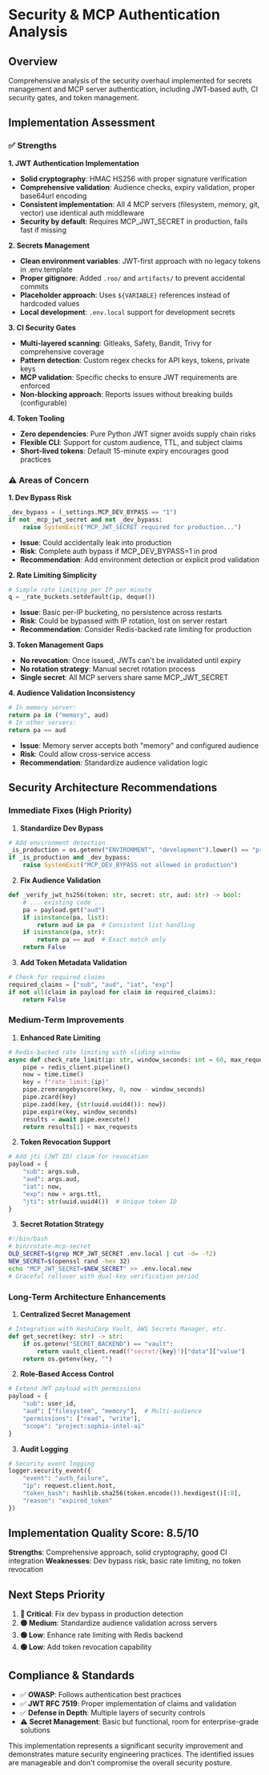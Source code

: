 # Security & MCP Authentication Analysis

## Overview
Comprehensive analysis of the security overhaul implemented for secrets management and MCP server authentication, including JWT-based auth, CI security gates, and token management.

## Implementation Assessment

### ✅ Strengths

**1. JWT Authentication Implementation**
- **Solid cryptography**: HMAC HS256 with proper signature verification
- **Comprehensive validation**: Audience checks, expiry validation, proper base64url encoding
- **Consistent implementation**: All 4 MCP servers (filesystem, memory, git, vector) use identical auth middleware
- **Security by default**: Requires MCP_JWT_SECRET in production, fails fast if missing

**2. Secrets Management**
- **Clean environment variables**: JWT-first approach with no legacy tokens in .env.template
- **Proper gitignore**: Added `.roo/` and `artifacts/` to prevent accidental commits
- **Placeholder approach**: Uses `${VARIABLE}` references instead of hardcoded values
- **Local development**: `.env.local` support for development secrets

**3. CI Security Gates**
- **Multi-layered scanning**: Gitleaks, Safety, Bandit, Trivy for comprehensive coverage
- **Pattern detection**: Custom regex checks for API keys, tokens, private keys
- **MCP validation**: Specific checks to ensure JWT requirements are enforced
- **Non-blocking approach**: Reports issues without breaking builds (configurable)

**4. Token Tooling**
- **Zero dependencies**: Pure Python JWT signer avoids supply chain risks
- **Flexible CLI**: Support for custom audience, TTL, and subject claims
- **Short-lived tokens**: Default 15-minute expiry encourages good practices

### ⚠️  Areas of Concern

**1. Dev Bypass Risk**
```python
_dev_bypass = (_settings.MCP_DEV_BYPASS == "1")
if not _mcp_jwt_secret and not _dev_bypass:
    raise SystemExit("MCP_JWT_SECRET required for production...")
```
- **Issue**: Could accidentally leak into production
- **Risk**: Complete auth bypass if MCP_DEV_BYPASS=1 in prod
- **Recommendation**: Add environment detection or explicit prod validation

**2. Rate Limiting Simplicity**
```python
# Simple rate limiting per IP per minute
q = _rate_buckets.setdefault(ip, deque())
```
- **Issue**: Basic per-IP bucketing, no persistence across restarts
- **Risk**: Could be bypassed with IP rotation, lost on server restart
- **Recommendation**: Consider Redis-backed rate limiting for production

**3. Token Management Gaps**
- **No revocation**: Once issued, JWTs can't be invalidated until expiry
- **No rotation strategy**: Manual secret rotation process
- **Single secret**: All MCP servers share same MCP_JWT_SECRET

**4. Audience Validation Inconsistency**
```python
# In memory server:
return pa in ("memory", aud)
# In other servers:
return pa == aud
```
- **Issue**: Memory server accepts both "memory" and configured audience
- **Risk**: Could allow cross-service access
- **Recommendation**: Standardize audience validation logic

## Security Architecture Recommendations

### Immediate Fixes (High Priority)

1. **Standardize Dev Bypass**
```python
# Add environment detection
_is_production = os.getenv("ENVIRONMENT", "development").lower() == "production"
if _is_production and _dev_bypass:
    raise SystemExit("MCP_DEV_BYPASS not allowed in production")
```

2. **Fix Audience Validation**
```python
def _verify_jwt_hs256(token: str, secret: str, aud: str) -> bool:
    # ... existing code ...
    pa = payload.get("aud")
    if isinstance(pa, list):
        return aud in pa  # Consistent list handling
    if isinstance(pa, str):
        return pa == aud  # Exact match only
    return False
```

3. **Add Token Metadata Validation**
```python
# Check for required claims
required_claims = ["sub", "aud", "iat", "exp"]
if not all(claim in payload for claim in required_claims):
    return False
```

### Medium-Term Improvements

1. **Enhanced Rate Limiting**
```python
# Redis-backed rate limiting with sliding window
async def check_rate_limit(ip: str, window_seconds: int = 60, max_requests: int = 60):
    pipe = redis_client.pipeline()
    now = time.time()
    key = f"rate_limit:{ip}"
    pipe.zremrangebyscore(key, 0, now - window_seconds)
    pipe.zcard(key)
    pipe.zadd(key, {str(uuid.uuid4()): now})
    pipe.expire(key, window_seconds)
    results = await pipe.execute()
    return results[1] < max_requests
```

2. **Token Revocation Support**
```python
# Add jti (JWT ID) claim for revocation
payload = {
    "sub": args.sub, 
    "aud": args.aud, 
    "iat": now, 
    "exp": now + args.ttl,
    "jti": str(uuid.uuid4())  # Unique token ID
}
```

3. **Secret Rotation Strategy**
```bash
#!/bin/bash
# bin/rotate-mcp-secret
OLD_SECRET=$(grep MCP_JWT_SECRET .env.local | cut -d= -f2)
NEW_SECRET=$(openssl rand -hex 32)
echo "MCP_JWT_SECRET=$NEW_SECRET" >> .env.local.new
# Graceful rollover with dual-key verification period
```

### Long-Term Architecture Enhancements

1. **Centralized Secret Management**
```python
# Integration with HashiCorp Vault, AWS Secrets Manager, etc.
def get_secret(key: str) -> str:
    if os.getenv("SECRET_BACKEND") == "vault":
        return vault_client.read(f"secret/{key}")["data"]["value"]
    return os.getenv(key, "")
```

2. **Role-Based Access Control**
```python
# Extend JWT payload with permissions
payload = {
    "sub": user_id,
    "aud": ["filesystem", "memory"],  # Multi-audience
    "permissions": ["read", "write"],
    "scope": "project:sophia-intel-ai"
}
```

3. **Audit Logging**
```python
# Security event logging
logger.security_event({
    "event": "auth_failure",
    "ip": request.client.host,
    "token_hash": hashlib.sha256(token.encode()).hexdigest()[:8],
    "reason": "expired_token"
})
```

## Implementation Quality Score: **8.5/10**

**Strengths**: Comprehensive approach, solid cryptography, good CI integration
**Weaknesses**: Dev bypass risk, basic rate limiting, no token revocation

## Next Steps Priority

1. **🔴 Critical**: Fix dev bypass in production detection
2. **🟡 Medium**: Standardize audience validation across servers  
3. **🟢 Low**: Enhance rate limiting with Redis backend
4. **🟢 Low**: Add token revocation capability

## Compliance & Standards

- ✅ **OWASP**: Follows authentication best practices
- ✅ **JWT RFC 7519**: Proper implementation of claims and validation
- ✅ **Defense in Depth**: Multiple layers of security controls
- ⚠️ **Secret Management**: Basic but functional, room for enterprise-grade solutions

This implementation represents a significant security improvement and demonstrates mature security engineering practices. The identified issues are manageable and don't compromise the overall security posture.
